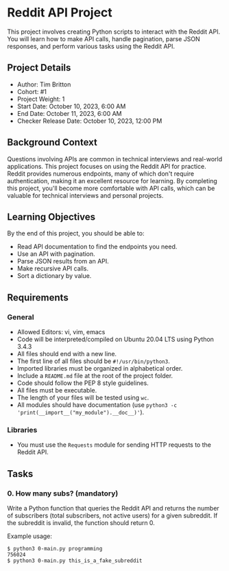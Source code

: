 # Reddit API Project

This project involves creating Python scripts to interact with the Reddit API. You will learn how to make API calls, handle pagination, parse JSON responses, and perform various tasks using the Reddit API.

## Project Details

- Author: Tim Britton
- Cohort: #1
- Project Weight: 1
- Start Date: October 10, 2023, 6:00 AM
- End Date: October 11, 2023, 6:00 AM
- Checker Release Date: October 10, 2023, 12:00 PM

## Background Context

Questions involving APIs are common in technical interviews and real-world applications. This project focuses on using the Reddit API for practice. Reddit provides numerous endpoints, many of which don't require authentication, making it an excellent resource for learning. By completing this project, you'll become more comfortable with API calls, which can be valuable for technical interviews and personal projects.

## Learning Objectives

By the end of this project, you should be able to:

- Read API documentation to find the endpoints you need.
- Use an API with pagination.
- Parse JSON results from an API.
- Make recursive API calls.
- Sort a dictionary by value.

## Requirements

### General

- Allowed Editors: vi, vim, emacs
- Code will be interpreted/compiled on Ubuntu 20.04 LTS using Python 3.4.3
- All files should end with a new line.
- The first line of all files should be `#!/usr/bin/python3`.
- Imported libraries must be organized in alphabetical order.
- Include a `README.md` file at the root of the project folder.
- Code should follow the PEP 8 style guidelines.
- All files must be executable.
- The length of your files will be tested using `wc`.
- All modules should have documentation (use `python3 -c 'print(__import__("my_module").__doc__)'`).

### Libraries

- You must use the `Requests` module for sending HTTP requests to the Reddit API.

## Tasks

### 0. How many subs? (mandatory)

Write a Python function that queries the Reddit API and returns the number of subscribers (total subscribers, not active users) for a given subreddit. If the subreddit is invalid, the function should return 0.

Example usage:

```shell
$ python3 0-main.py programming
756024
$ python3 0-main.py this_is_a_fake_subreddit
